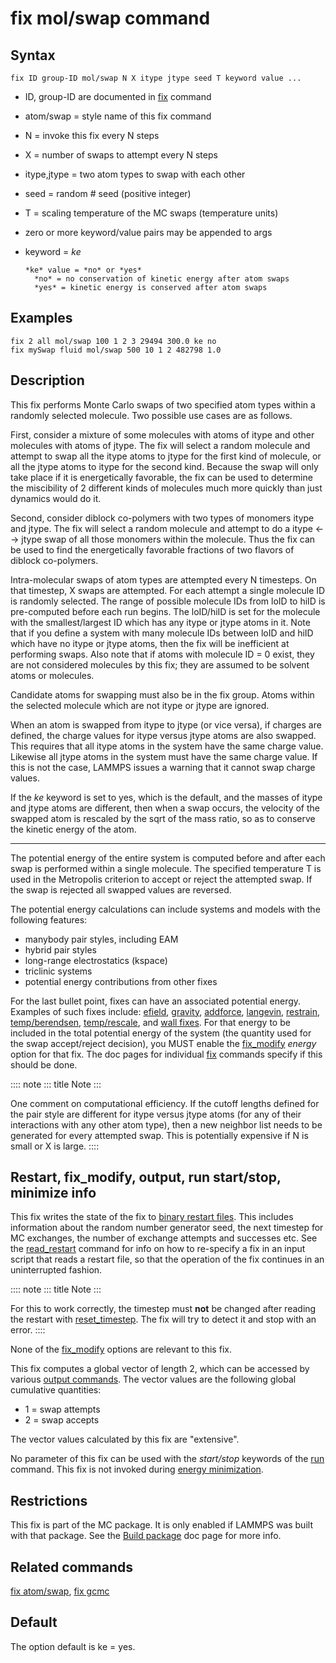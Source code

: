 # fix mol/swap command

## Syntax

    fix ID group-ID mol/swap N X itype jtype seed T keyword value ...

-   ID, group-ID are documented in [fix](fix) command

-   atom/swap = style name of this fix command

-   N = invoke this fix every N steps

-   X = number of swaps to attempt every N steps

-   itype,jtype = two atom types to swap with each other

-   seed = random \# seed (positive integer)

-   T = scaling temperature of the MC swaps (temperature units)

-   zero or more keyword/value pairs may be appended to args

-   keyword = *ke*

        *ke* value = *no* or *yes*
          *no* = no conservation of kinetic energy after atom swaps
          *yes* = kinetic energy is conserved after atom swaps

## Examples

``` LAMMPS
fix 2 all mol/swap 100 1 2 3 29494 300.0 ke no
fix mySwap fluid mol/swap 500 10 1 2 482798 1.0
```

## Description

This fix performs Monte Carlo swaps of two specified atom types within a
randomly selected molecule. Two possible use cases are as follows.

First, consider a mixture of some molecules with atoms of itype and
other molecules with atoms of jtype. The fix will select a random
molecule and attempt to swap all the itype atoms to jtype for the first
kind of molecule, or all the jtype atoms to itype for the second kind.
Because the swap will only take place if it is energetically favorable,
the fix can be used to determine the miscibility of 2 different kinds of
molecules much more quickly than just dynamics would do it.

Second, consider diblock co-polymers with two types of monomers itype
and jtype. The fix will select a random molecule and attempt to do a
itype \<\--\> jtype swap of all those monomers within the molecule. Thus
the fix can be used to find the energetically favorable fractions of two
flavors of diblock co-polymers.

Intra-molecular swaps of atom types are attempted every N timesteps. On
that timestep, X swaps are attempted. For each attempt a single molecule
ID is randomly selected. The range of possible molecule IDs from loID to
hiID is pre-computed before each run begins. The loID/hiID is set for
the molecule with the smallest/largest ID which has any itype or jtype
atoms in it. Note that if you define a system with many molecule IDs
between loID and hiID which have no itype or jtype atoms, then the fix
will be inefficient at performing swaps. Also note that if atoms with
molecule ID = 0 exist, they are not considered molecules by this fix;
they are assumed to be solvent atoms or molecules.

Candidate atoms for swapping must also be in the fix group. Atoms within
the selected molecule which are not itype or jtype are ignored.

When an atom is swapped from itype to jtype (or vice versa), if charges
are defined, the charge values for itype versus jtype atoms are also
swapped. This requires that all itype atoms in the system have the same
charge value. Likewise all jtype atoms in the system must have the same
charge value. If this is not the case, LAMMPS issues a warning that it
cannot swap charge values.

If the *ke* keyword is set to yes, which is the default, and the masses
of itype and jtype atoms are different, then when a swap occurs, the
velocity of the swapped atom is rescaled by the sqrt of the mass ratio,
so as to conserve the kinetic energy of the atom.

------------------------------------------------------------------------

The potential energy of the entire system is computed before and after
each swap is performed within a single molecule. The specified
temperature T is used in the Metropolis criterion to accept or reject
the attempted swap. If the swap is rejected all swapped values are
reversed.

The potential energy calculations can include systems and models with
the following features:

-   manybody pair styles, including EAM
-   hybrid pair styles
-   long-range electrostatics (kspace)
-   triclinic systems
-   potential energy contributions from other fixes

For the last bullet point, fixes can have an associated potential
energy. Examples of such fixes include: [efield](fix_efield),
[gravity](fix_gravity), [addforce](fix_addforce),
[langevin](fix_langevin), [restrain](fix_restrain),
[temp/berendsen](fix_temp_berendsen), [temp/rescale](fix_temp_rescale),
and [wall fixes](fix_wall). For that energy to be included in the total
potential energy of the system (the quantity used for the swap
accept/reject decision), you MUST enable the [fix_modify](fix_modify)
*energy* option for that fix. The doc pages for individual [fix](fix)
commands specify if this should be done.

:::: note
::: title
Note
:::

One comment on computational efficiency. If the cutoff lengths defined
for the pair style are different for itype versus jtype atoms (for any
of their interactions with any other atom type), then a new neighbor
list needs to be generated for every attempted swap. This is potentially
expensive if N is small or X is large.
::::

## Restart, fix_modify, output, run start/stop, minimize info

This fix writes the state of the fix to [binary restart files](restart).
This includes information about the random number generator seed, the
next timestep for MC exchanges, the number of exchange attempts and
successes etc. See the [read_restart](read_restart) command for info on
how to re-specify a fix in an input script that reads a restart file, so
that the operation of the fix continues in an uninterrupted fashion.

:::: note
::: title
Note
:::

For this to work correctly, the timestep must **not** be changed after
reading the restart with [reset_timestep](reset_timestep). The fix will
try to detect it and stop with an error.
::::

None of the [fix_modify](fix_modify) options are relevant to this fix.

This fix computes a global vector of length 2, which can be accessed by
various [output commands](Howto_output). The vector values are the
following global cumulative quantities:

-   1 = swap attempts
-   2 = swap accepts

The vector values calculated by this fix are \"extensive\".

No parameter of this fix can be used with the *start/stop* keywords of
the [run](run) command. This fix is not invoked during [energy
minimization](minimize).

## Restrictions

This fix is part of the MC package. It is only enabled if LAMMPS was
built with that package. See the [Build package](Build_package) doc page
for more info.

## Related commands

[fix atom/swap](fix_atom_swap), [fix gcmc](fix_gcmc)

## Default

The option default is ke = yes.
